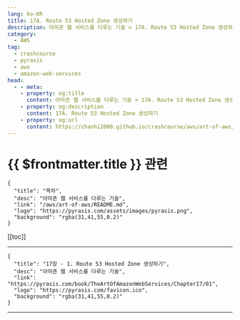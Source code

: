 ```yaml
---
lang: ko-KR
title: 17A. Route 53 Hosted Zone 생성하기
description: 아마존 웹 서비스를 다루는 기술 > 17A. Route 53 Hosted Zone 생성하기
category:
  - AWS
tag: 
  - crashcourse
  - pyrasis
  - aws 
  - amazon-web-services
head:
  - - meta:
    - property: og:title
      content: 아마존 웹 서비스를 다루는 기술 > 17A. Route 53 Hosted Zone 생성하기
    - property: og:description
      content: 17A. Route 53 Hosted Zone 생성하기
    - property: og:url
      content: https://chanhi2000.github.io/crashcourse/aws/art-of-aws/17A.html
---
```


# {{ $frontmatter.title }} 관련

```component VPCard
{
  "title": "목차",
  "desc": "아마존 웹 서비스를 다루는 기술",
  "link": "/aws/art-of-aws/README.md",
  "logo": "https://pyrasis.com/assets/images/pyrasis.png",
  "background": "rgba(31,41,55,0.2)"
}
```

[[toc]]

---

```component VPCard
{
  "title": "17장 - 1. Route 53 Hosted Zone 생성하기",
  "desc": "아마존 웹 서비스를 다루는 기술",
  "link": "https://pyrasis.com/book/TheArtOfAmazonWebServices/Chapter17/01",
  "logo": "https://pyrasis.com/favicon.ico",
  "background": "rgba(31,41,55,0.2)"
}
```

<!-- TODO: 작성 -->

---

<TagLinks />